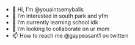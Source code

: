 - 👋 Hi, I’m @youaintsemyballs
- 👀 I’m interested in south park and yfm
- 🌱 I’m currently learning school idk
- 💞️ I’m looking to collaborate on ur mom
- 📫 How to reach me @gaypeasant1 on twitterr

<!---
youaintsemyballs/youaintsemyballs is a ✨ special ✨ repository because its `README.md` (this file) appears on your GitHub profile.
You can click the Preview link to take a look at your changes.
--->

